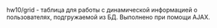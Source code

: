 ﻿hw10/grid - таблица для работы с динамической информацией о пользователях, подгружаемой из БД. Выполнено при помощи AJAX.
